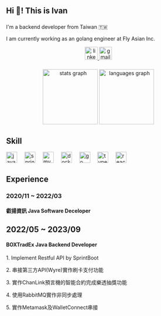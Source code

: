 <h2 align="left">Hi 👋! This is Ivan</h2>

###

<p>I'm a backend developer from Taiwan 🇹🇼</p>
<p>I am currently working as an golang engineer at Fly Asian Inc.</p>

<div align="center">
  <a href="https://www.linkedin.com/in/shuo-yi-wang-4133b8228" target="_blank">
    <img src="https://img.shields.io/static/v1?message=LinkedIn&logo=linkedin&label=&color=0077B5&logoColor=white&labelColor=&style=for-the-badge" height="35" alt="linkedin logo"  />
  </a>
  <a href="w226s1460y@gmail.com" target="_blank">
    <img src="https://img.shields.io/static/v1?message=Gmail&logo=gmail&label=&color=D14836&logoColor=white&labelColor=&style=for-the-badge" height="35" alt="gmail logo"  />
  </a>
</div>


###

<div align="center">
  <img src="https://github-readme-stats.vercel.app/api?username=wsy0414&theme=dracula&hide_border=false&include_all_commits=false&count_private=false" height="150" alt="stats graph"  />
  <img src="https://github-readme-stats.vercel.app/api/top-langs?username=wsy0414&locale=en&hide_title=false&layout=compact&card_width=320&langs_count=5&theme=dracula&hide_border=false" height="150" alt="languages graph"  />
</div>

###

<h2>Skill</h2>

<div align="left">
  <img src="https://skillicons.dev/icons?i=java" height="30" alt="java logo"  />
  <img width="12" />
  <img src="https://skillicons.dev/icons?i=spring" height="30" alt="spring logo"  />
  <img width="12" />
  <img src="https://skillicons.dev/icons?i=mysql" height="30" alt="mysql logo"  />
  <img width="12" />
  <img src="https://skillicons.dev/icons?i=docker" height="30" alt="docker logo"  />
  <img width="12" />
  <img src="https://skillicons.dev/icons?i=go" height="30" alt="go logo"  />
  <img width="12" />
  <img src="https://cdn.jsdelivr.net/gh/devicons/devicon/icons/typescript/typescript-original.svg" height="30" alt="typescript logo"  />
  <img width="12" />
  <img src="https://cdn.jsdelivr.net/gh/devicons/devicon/icons/react/react-original.svg" height="30" alt="react logo"  />
</div>

###

<h2>Experience</h2>
<div class="timeline">
  <div class="container left">
    <div class="content">
      <h3>2020/11 ~ 2022/03</h3>
      <h4>叡揚資訊 Java Software Deceloper</h4>
    </div>
  </div>
  <div class="container right">
    <div class="content">
      <h2>2022/05 ~ 2023/09</h2>
      <h4>BOXTradEx Java Backend Developer</h4>
      <p>1. Implement Restful API by SprintBoot</p>
      <p>2. 串接第三方API(Wyre)實作刷卡支付功能</p>
      <p>3. 實作ChanLink預言機的智能合約完成樂透抽獎功能</p>
      <p>4. 使用RabbitMQ實作非同步處理</p>
      <p>5. 實作Metamask及WalletConnect串接</p>
    </div>
  </div>
</div>

###
